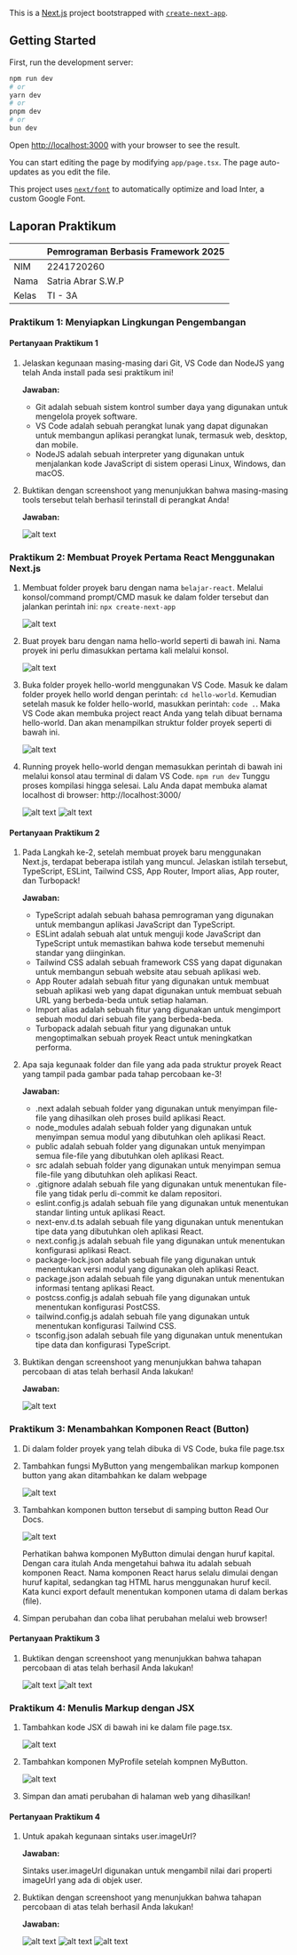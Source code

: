 This is a [Next.js](https://nextjs.org/) project bootstrapped with [`create-next-app`](https://github.com/vercel/next.js/tree/canary/packages/create-next-app).

## Getting Started

First, run the development server:

```bash
npm run dev
# or
yarn dev
# or
pnpm dev
# or
bun dev
```

Open [http://localhost:3000](http://localhost:3000) with your browser to see the result.

You can start editing the page by modifying `app/page.tsx`. The page auto-updates as you edit the file.

This project uses [`next/font`](https://nextjs.org/docs/basic-features/font-optimization) to automatically optimize and load Inter, a custom Google Font.

## Laporan Praktikum

|  | Pemrograman Berbasis Framework 2025 |
|--|--|
| NIM |  2241720260|
| Nama |  Satria Abrar S.W.P |
| Kelas | TI - 3A |


### Praktikum 1: Menyiapkan Lingkungan Pengembangan

#### Pertanyaan Praktikum 1
1. Jelaskan kegunaan masing-masing dari Git, VS Code dan NodeJS yang telah Anda install 
pada sesi praktikum ini!

    <b>Jawaban:</b>

    - Git adalah sebuah sistem kontrol sumber daya yang digunakan untuk mengelola proyek software.
    - VS Code adalah sebuah perangkat lunak yang dapat digunakan untuk membangun aplikasi perangkat lunak, termasuk web, desktop, dan mobile.
    - NodeJS adalah sebuah interpreter yang digunakan untuk menjalankan kode JavaScript di sistem operasi Linux, Windows, dan macOS.

2. Buktikan dengan screenshoot yang menunjukkan bahwa masing-masing tools tersebut 
telah berhasil terinstall di perangkat Anda!

    <b>Jawaban:</b>

    ![alt text](image-1.png)

### Praktikum 2: Membuat Proyek Pertama React Menggunakan Next.js

1. Membuat folder proyek baru dengan nama `belajar-react`. Melalui konsol/command 
prompt/CMD masuk ke dalam folder tersebut dan jalankan perintah ini: 
`npx create-next-app`

    ![alt text](image.png)

2. Buat proyek baru dengan nama hello-world seperti di bawah ini. Nama proyek ini perlu 
dimasukkan pertama kali melalui konsol. 

    ![alt text](image-2.png)

3. Buka folder proyek hello-world menggunakan VS Code. Masuk ke dalam folder proyek hello world dengan perintah: `cd hello-world`. Kemudian setelah masuk ke folder hello-world, masukkan perintah: `code .`. Maka VS Code akan membuka project react Anda yang telah dibuat bernama hello-world. Dan akan menampilkan struktur folder proyek seperti di bawah ini.

    ![alt text](image-3.png)

4. Running proyek hello-world dengan memasukkan perintah di bawah ini melalui konsol atau terminal di dalam VS Code. `npm run dev` Tunggu proses kompilasi hingga selesai. Lalu Anda dapat membuka alamat localhost di browser: http://localhost:3000/

    ![alt text](image-4.png)
    ![alt text](image-5.png)

#### Pertanyaan Praktikum 2
1. Pada Langkah ke-2, setelah membuat proyek baru menggunakan Next.js, terdapat beberapa istilah yang muncul. Jelaskan istilah tersebut, TypeScript, ESLint, Tailwind CSS, App Router, Import alias, App router, dan Turbopack!

    <b>Jawaban:</b>

    - TypeScript adalah sebuah bahasa pemrograman yang digunakan untuk membangun aplikasi JavaScript dan TypeScript.
    - ESLint adalah sebuah alat untuk menguji kode JavaScript dan TypeScript untuk memastikan bahwa kode tersebut memenuhi standar yang diinginkan.
    - Tailwind CSS adalah sebuah framework CSS yang dapat digunakan untuk membangun sebuah website atau sebuah aplikasi web.
    - App Router adalah sebuah fitur yang digunakan untuk membuat sebuah aplikasi web yang dapat digunakan untuk membuat sebuah URL yang berbeda-beda untuk setiap halaman.
    - Import alias adalah sebuah fitur yang digunakan untuk mengimport sebuah modul dari sebuah file yang berbeda-beda.
    - Turbopack adalah sebuah fitur yang digunakan untuk mengoptimalkan sebuah proyek React untuk meningkatkan performa.

2. Apa saja kegunaak folder dan file yang ada pada struktur proyek React yang tampil pada gambar pada tahap percobaan ke-3!

    <b>Jawaban:</b>
    - .next adalah sebuah folder yang digunakan untuk menyimpan file-file yang dihasilkan oleh proses build aplikasi React.
    - node_modules adalah sebuah folder yang digunakan untuk menyimpan semua modul yang dibutuhkan oleh aplikasi React.
    - public adalah sebuah folder yang digunakan untuk menyimpan semua file-file yang dibutuhkan oleh aplikasi React.
    - src adalah sebuah folder yang digunakan untuk menyimpan semua file-file yang dibutuhkan oleh aplikasi React.
    - .gitignore adalah sebuah file yang digunakan untuk menentukan file-file yang tidak perlu di-commit ke dalam repositori.
    - eslint.config.js adalah sebuah file yang digunakan untuk menentukan standar linting untuk aplikasi React.
    - next-env.d.ts adalah sebuah file yang digunakan untuk menentukan tipe data yang dibutuhkan oleh aplikasi React.
    - next.config.js adalah sebuah file yang digunakan untuk menentukan konfigurasi aplikasi React.
    - package-lock.json adalah sebuah file yang digunakan untuk menentukan versi modul yang digunakan oleh aplikasi React.
    - package.json adalah sebuah file yang digunakan untuk menentukan informasi tentang aplikasi React.
    - postcss.config.js adalah sebuah file yang digunakan untuk menentukan konfigurasi PostCSS.
    - tailwind.config.js adalah sebuah file yang digunakan untuk menentukan konfigurasi Tailwind CSS.
    - tsconfig.json adalah sebuah file yang digunakan untuk menentukan tipe data dan konfigurasi TypeScript.

3. Buktikan dengan screenshoot yang menunjukkan bahwa tahapan percobaan di atas telah berhasil Anda lakukan! 

    <b>Jawaban:</b>

    ![alt text](image-5.png)

### Praktikum 3: Menambahkan Komponen React (Button) 

1. Di dalam folder proyek yang telah dibuka di VS Code, buka file page.tsx

2. Tambahkan fungsi MyButton yang mengembalikan markup komponen button yang akan ditambahkan ke dalam webpage

    ![alt text](image-6.png)

3. Tambahkan komponen button tersebut di samping button Read Our Docs.

    ![alt text](image-7.png)

    Perhatikan bahwa komponen MyButton dimulai dengan huruf kapital. Dengan cara itulah Anda mengetahui bahwa itu adalah sebuah komponen React. Nama komponen React harus selalu dimulai dengan huruf kapital, sedangkan tag HTML harus menggunakan huruf kecil. Kata kunci export default menentukan komponen utama di dalam berkas (file).

4. Simpan perubahan dan coba lihat perubahan melalui web browser!

#### Pertanyaan Praktikum 3

1. Buktikan dengan screenshoot yang menunjukkan bahwa tahapan percobaan di atas telah berhasil Anda lakukan!

    ![alt text](image-8.png)
    ![alt text](image-9.png)

### Praktikum 4: Menulis Markup dengan JSX

1. Tambahkan kode JSX di bawah ini ke dalam file page.tsx.

    ![alt text](image-10.png)

2. Tambahkan komponen MyProfile setelah kompnen MyButton. 

    ![alt text](image-11.png)

3. Simpan dan amati perubahan di halaman web yang dihasilkan!

#### Pertanyaan Praktikum 4

1. Untuk apakah kegunaan sintaks user.imageUrl?

    <b>Jawaban:</b>

    Sintaks user.imageUrl digunakan untuk mengambil nilai dari properti imageUrl yang ada di objek user.

2. Buktikan dengan screenshoot yang menunjukkan bahwa tahapan percobaan di atas telah berhasil Anda lakukan!

    <b>Jawaban:</b>

    ![alt text](image-12.png)
    ![alt text](image-13.png)
    ![alt text](image-14.png)